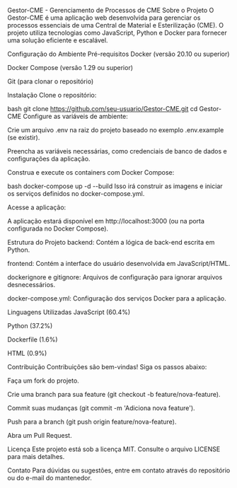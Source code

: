 Gestor-CME - Gerenciamento de Processos de CME
Sobre o Projeto
O Gestor-CME é uma aplicação web desenvolvida para gerenciar os processos essenciais de uma Central de Material e Esterilização (CME). O projeto utiliza tecnologias como JavaScript, Python e Docker para fornecer uma solução eficiente e escalável.

Configuração do Ambiente
Pré-requisitos
Docker (versão 20.10 ou superior)

Docker Compose (versão 1.29 ou superior)

Git (para clonar o repositório)

Instalação
Clone o repositório:

bash
git clone https://github.com/seu-usuario/Gestor-CME.git
cd Gestor-CME
Configure as variáveis de ambiente:

Crie um arquivo .env na raiz do projeto baseado no exemplo .env.example (se existir).

Preencha as variáveis necessárias, como credenciais de banco de dados e configurações da aplicação.

Construa e execute os containers com Docker Compose:

bash
docker-compose up -d --build
Isso irá construir as imagens e iniciar os serviços definidos no docker-compose.yml.

Acesse a aplicação:

A aplicação estará disponível em http://localhost:3000 (ou na porta configurada no Docker Compose).

Estrutura do Projeto
backend: Contém a lógica de back-end escrita em Python.

frontend: Contém a interface do usuário desenvolvida em JavaScript/HTML.

dockerignore e gitignore: Arquivos de configuração para ignorar arquivos desnecessários.

docker-compose.yml: Configuração dos serviços Docker para a aplicação.

Linguagens Utilizadas
JavaScript (60.4%)

Python (37.2%)

Dockerfile (1.6%)

HTML (0.9%)

Contribuição
Contribuições são bem-vindas! Siga os passos abaixo:

Faça um fork do projeto.

Crie uma branch para sua feature (git checkout -b feature/nova-feature).

Commit suas mudanças (git commit -m 'Adiciona nova feature').

Push para a branch (git push origin feature/nova-feature).

Abra um Pull Request.

Licença
Este projeto está sob a licença MIT. Consulte o arquivo LICENSE para mais detalhes.

Contato
Para dúvidas ou sugestões, entre em contato através do repositório ou do e-mail do mantenedor.
